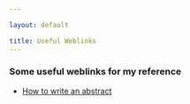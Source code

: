 ```yaml
---

layout: default

title: Useful Weblinks
---
```


### Some useful weblinks for my reference
* <a href="https://users.ece.cmu.edu/~koopman/essays/abstract.html" target="_blank">How to write an abstract</a>
